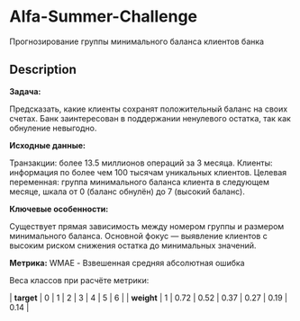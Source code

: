 # Alfa-Summer-Challenge
Прогнозирование группы минимального баланса клиентов банка

## Description
**Задача:**

Предсказать, какие клиенты сохранят положительный баланс на своих счетах. Банк заинтересован в поддержании ненулевого остатка, так как обнуление невыгодно.

**Исходные данные:**

Транзакции: более 13.5 миллионов операций за 3 месяца.
Клиенты: информация по более чем 100 тысячам уникальных клиентов.
Целевая переменная: группа минимального баланса клиента в следующем месяце, шкала от 0 (баланс обнулён) до 7 (высокий баланс).

**Ключевые особенности:**

Существует прямая зависимость между номером группы и размером минимального баланса.
Основной фокус — выявление клиентов с высоким риском снижения остатка до минимальных значений.

**Метрика:**
WMAE - Взвешенная средняя абсолютная ошибка

Веса классов при расчёте метрики:

| **target** | 0 |	1	 | 2 |	3 |	4 |	5 |	6 |
| **weight** | 1 | 0.72	| 0.52 |	0.37 |	0.27 |	0.19 |	0.14 |
